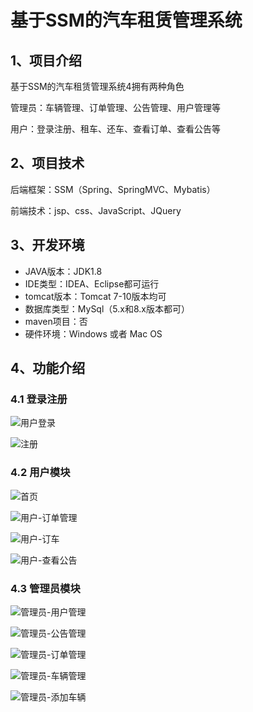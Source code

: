# 基于SSM的汽车租赁管理系统



## 1、项目介绍

基于SSM的汽车租赁管理系统4拥有两种角色

管理员：车辆管理、订单管理、公告管理、用户管理等

用户：登录注册、租车、还车、查看订单、查看公告等


## 2、项目技术

后端框架：SSM（Spring、SpringMVC、Mybatis）

前端技术：jsp、css、JavaScript、JQuery

## 3、开发环境

- JAVA版本：JDK1.8
- IDE类型：IDEA、Eclipse都可运行
- tomcat版本：Tomcat 7-10版本均可
- 数据库类型：MySql（5.x和8.x版本都可） 
- maven项目：否
- 硬件环境：Windows 或者 Mac OS


## 4、功能介绍

### 4.1 登录注册

![用户登录](https://project-images-1256969109.cos.ap-chongqing.myqcloud.com/Typora-Images/202208022045091.jpg)

![注册](https://project-images-1256969109.cos.ap-chongqing.myqcloud.com/Typora-Images/202208022045299.jpg)

### 4.2 用户模块

![首页](https://project-images-1256969109.cos.ap-chongqing.myqcloud.com/Typora-Images/202208022045063.jpg)

![用户-订单管理](https://project-images-1256969109.cos.ap-chongqing.myqcloud.com/Typora-Images/202208022045806.jpg)

![用户-订车](https://project-images-1256969109.cos.ap-chongqing.myqcloud.com/Typora-Images/202208022046735.jpg)

![用户-查看公告](https://project-images-1256969109.cos.ap-chongqing.myqcloud.com/Typora-Images/202208022046212.jpg)

### 4.3 管理员模块

![管理员-用户管理](https://project-images-1256969109.cos.ap-chongqing.myqcloud.com/Typora-Images/202208022046469.jpg)

![管理员-公告管理](https://project-images-1256969109.cos.ap-chongqing.myqcloud.com/Typora-Images/202208022046548.jpg)

![管理员-订单管理](https://project-images-1256969109.cos.ap-chongqing.myqcloud.com/Typora-Images/202208022046380.jpg)

![管理员-车辆管理](https://project-images-1256969109.cos.ap-chongqing.myqcloud.com/Typora-Images/202208022046758.jpg)

![管理员-添加车辆](https://project-images-1256969109.cos.ap-chongqing.myqcloud.com/Typora-Images/202208022046811.jpg)

